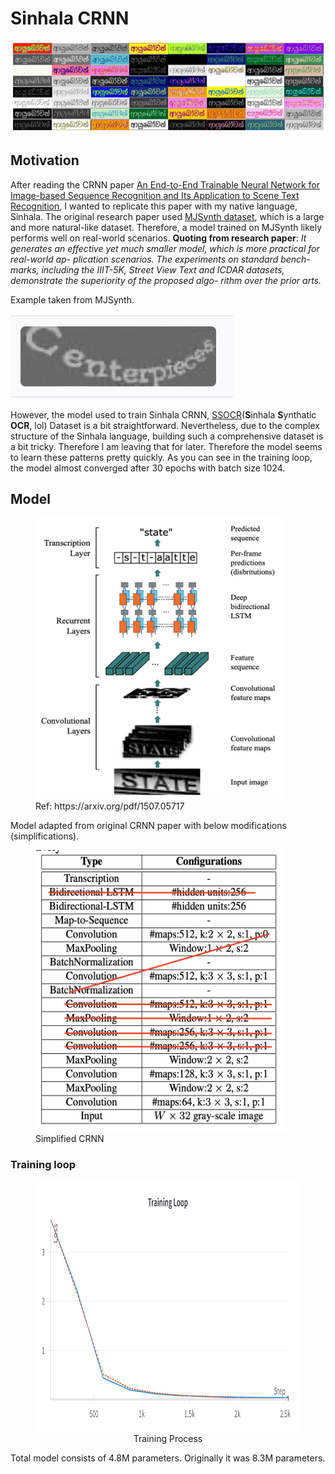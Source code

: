 # Sinhala CRNN
![Welcome](./resources/output.png)

## Motivation
After reading the CRNN paper [An End-to-End Trainable Neural Network for Image-based Sequence Recognition and Its Application to Scene Text Recognition](https://arxiv.org/pdf/1507.05717), I wanted to replicate this paper with my native language, Sinhala. The original research paper used [MJSynth dataset](https://www.google.com/url?sa=t&source=web&rct=j&opi=89978449&url=https://www.robots.ox.ac.uk/~vgg/data/text/&ved=2ahUKEwjym-TkvJmJAxWd4zgGHfD1ERoQFnoECBcQAQ&usg=AOvVaw23AQZ3gnxApzZLIQgUj4fk), which is a large and more natural-like dataset. Therefore, a model trained on MJSynth likely performs well on real-world scenarios.
**Quoting from research paper**:
*It generates an effective yet much smaller model, which is more practical for real-world ap- plication scenarios. The experiments on standard bench- marks, including the IIIT-5K, Street View Text and ICDAR datasets, demonstrate the superiority of the proposed algo- rithm over the prior arts.*

Example taken from MJSynth.

![Example](./resources/Screenshot%202024-10-19%20at%2008.52.40.png)

However, the model used to train Sinhala CRNN, [SSOCR](https://huggingface.co/datasets/Ransaka/SSOCR-V.1)(**S**inhala **S**ynthatic **OCR**, lol) Dataset is a bit straightforward.
Nevertheless, due to the complex structure of the Sinhala language, building such a comprehensive dataset is a bit tricky. Therefore I am leaving that for later. Therefore the model seems to learn these patterns pretty quickly. As you can see in the training loop, the model almost converged after 30 epochs with batch size 1024.

## Model
<figure>
<img src="./resources/Screenshot 2024-10-19 at 08.38.50.png" height=450px width=400px>
<figcaption align='left'>Ref: https://arxiv.org/pdf/1507.05717</figcaption>
</figure>
Model adapted from original CRNN paper with below modifications (simplifications).
<figure>
<img src="./resources/Screenshot 2024-10-19 at 11.45.33.png" height=450px width=400px>
<figcaption align='left'>Simplified CRNN</figcaption>
</figure>

### Training loop
<figure>
<img src="./resources/W&B Chart 19_10_2024, 12_04_28.png" height=400px width=800px>
<figcaption align='center'>Training Process</figcaption>
</figure>
Total model consists of 4.8M parameters. Originally it was 8.3M parameters.